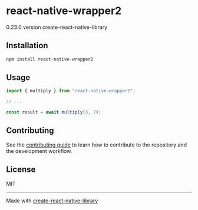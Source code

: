 # react-native-wrapper2
0.23.0 version create-react-native-library
## Installation

```sh
npm install react-native-wrapper2
```

## Usage

```js
import { multiply } from "react-native-wrapper2";

// ...

const result = await multiply(3, 7);
```

## Contributing

See the [contributing guide](CONTRIBUTING.md) to learn how to contribute to the repository and the development workflow.

## License

MIT

---

Made with [create-react-native-library](https://github.com/callstack/react-native-builder-bob)
